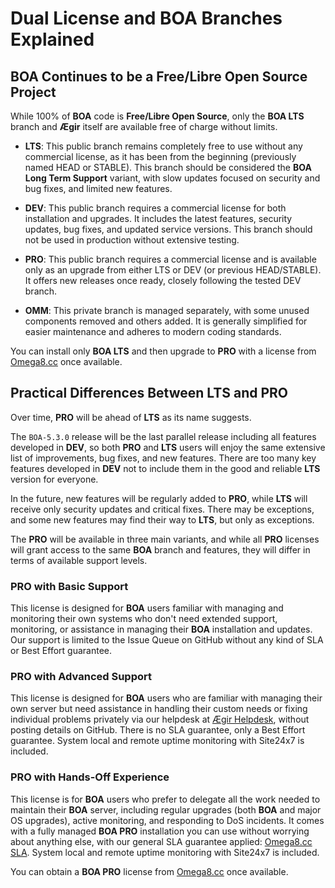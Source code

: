 # Dual License and BOA Branches Explained

## BOA Continues to be a Free/Libre Open Source Project

While 100% of **BOA** code is **Free/Libre Open Source**, only the **BOA LTS** branch and **Ægir** itself are available free of charge without limits.

- **LTS**: This public branch remains completely free to use without any commercial license, as it has been from the beginning (previously named HEAD or STABLE). This branch should be considered the **BOA Long Term Support** variant, with slow updates focused on security and bug fixes, and limited new features.

- **DEV**: This public branch requires a commercial license for both installation and upgrades. It includes the latest features, security updates, bug fixes, and updated service versions. This branch should not be used in production without extensive testing.

- **PRO**: This public branch requires a commercial license and is available only as an upgrade from either LTS or DEV (or previous HEAD/STABLE). It offers new releases once ready, closely following the tested DEV branch.

- **OMM**: This private branch is managed separately, with some unused components removed and others added. It is generally simplified for easier maintenance and adheres to modern coding standards.

You can install only **BOA LTS** and then upgrade to **PRO** with a license from [Omega8.cc](https://omega8.cc/licenses) once available.

## Practical Differences Between **LTS** and **PRO**

Over time, **PRO** will be ahead of **LTS** as its name suggests.

The `BOA-5.3.0` release will be the last parallel release including all features developed in **DEV**, so both **PRO** and **LTS** users will enjoy the same extensive list of improvements, bug fixes, and new features. There are too many key features developed in **DEV** not to include them in the good and reliable **LTS** version for everyone.

In the future, new features will be regularly added to **PRO**, while **LTS** will receive only security updates and critical fixes. There may be exceptions, and some new features may find their way to **LTS**, but only as exceptions.

The **PRO** will be available in three main variants, and while all **PRO** licenses will grant access to the same **BOA** branch and features, they will differ in terms of available support levels.

### **PRO** with **Basic Support**

This license is designed for **BOA** users familiar with managing and monitoring their own systems who don't need extended support, monitoring, or assistance in managing their **BOA** installation and updates. Our support is limited to the Issue Queue on GitHub without any kind of SLA or Best Effort guarantee.

### **PRO** with **Advanced Support**

This license is designed for **BOA** users who are familiar with managing their own server but need assistance in handling their custom needs or fixing individual problems privately via our helpdesk at [Ægir Helpdesk](https://aegir.happyfox.com), without posting details on GitHub. There is no SLA guarantee, only a Best Effort guarantee. System local and remote uptime monitoring with Site24x7 is included.

### **PRO** with **Hands-Off Experience**

This license is for **BOA** users who prefer to delegate all the work needed to maintain their **BOA** server, including regular upgrades (both **BOA** and major OS upgrades), active monitoring, and responding to DoS incidents. It comes with a fully managed **BOA PRO** installation you can use without worrying about anything else, with our general SLA guarantee applied: [Omega8.cc SLA](https://omega8.cc/sla). System local and remote uptime monitoring with Site24x7 is included.

You can obtain a **BOA PRO** license from [Omega8.cc](https://omega8.cc/licenses) once available.
